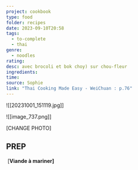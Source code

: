 ```yaml
---
project: cookbook
type: food
folder: recipes
date: 2023-09-10T20:58
tags:
  - to-complete
  - thai
genre:
  - noodles
rating: 
desc: avec brocoli et bok choy) sur chou-fleur
ingredients: 
time: 
source: Sophie
link: "Thai Cooking Made Easy - WeiChuan : p.76"
---
```

![[20231001_151119.jpg]]

![[image_737.png]]

[CHANGE PHOTO]

## PREP


 [**Viande à mariner]**



